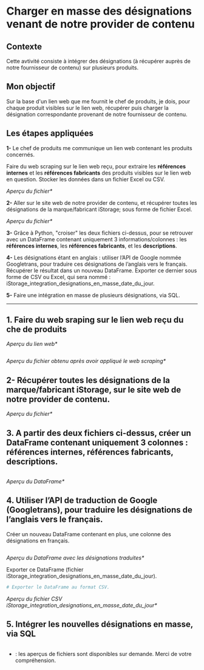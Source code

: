 # Charger en masse des désignations venant de notre provider de contenu

## Contexte
Cette avtivité consiste à intégrer des désignations (à récupérer auprès de notre fournisseur de contenu) sur plusieurs produits.

## Mon objectif
Sur la base d'un lien web que me fournit le chef de produits, je dois, pour chaque produit visibles sur le lien web, récupérer puis charger la désignation correspondante provenant de notre fournisseur de contenu. 

## Les étapes appliquées

__1-__ Le chef de produits me communique un lien web contenant les produits concernés.
<!--[iStorage diskAshur 2](https://www.inmac-wstore.com/recherche/istorage-diskashur-2.htm?txtrecherche=istorage-diskashur-2)-->

Faire du web scraping sur le lien web reçu, pour extraire les __références internes__ et les __références fabricants__ des produits visibles sur le lien web en question. Stocker les données dans un fichier Excel ou CSV.

_Aperçu du fichier*_

__2-__ Aller sur le site web de notre provider de contenu, et récupérer toutes les désignations de la marque/fabricant iStorage; sous forme de fichier Excel.

_Aperçu du fichier*_

__3-__ Grâce à Python, "croiser" les deux fichiers ci-dessus, pour se retrouver avec un DataFrame contenant uniquement 3 informations/colonnes : les __références internes__, les __références fabricants__, et les __descriptions__.

__4-__ Les désignations étant en anglais : utiliser l’API de Google nommée Googletrans, pour traduire ces désignations de l’anglais vers le français.
Récupérer le résultat dans un nouveau DataFrame. Exporter ce dernier sous forme de CSV ou Excel, qui sera nommé : 
iStorage_integration_designations_en_masse_date_du_jour.

__5-__ Faire une intégration en masse de plusieurs désignations, via SQL.

---------------------------------------------------------------------------------------------------------------------------------------------------------------------

## 1. Faire du web sraping sur le lien web reçu du che de produits
<!--[iStorage diskAshur 2](https://www.inmac-wstore.com/recherche/istorage-diskashur-2.htm?txtrecherche=istorage-diskashur-2)-->

_Aperçu du lien web*_

```python
```

_Aperçu du fichier obtenu après avoir appliqué le web scraping*_

## 2- Récupérer toutes les désignations de la marque/fabricant iStorage, sur le site web de notre provider de contenu.

_Aperçu du fichier*_

## 3. A partir des deux fichiers ci-dessus, créer un DataFrame contenant uniquement 3 colonnes : références internes, références fabricants, descriptions.

```python
```

_Aperçu du DataFrame*_

## 4. Utiliser l’API de traduction de Google (Googletrans), pour traduire les désignations de l’anglais vers le français.
Créer un nouveau DataFrame contenant en plus, une colonne des désignations en français.

```python
```

_Aperçu du DataFrame avec les désignations traduites*_

Exporter ce DataFrame (fichier iStorage_integration_designations_en_masse_date_du_jour).

```python
# Exporter le DataFrame au format CSV.

```

_Aperçu du fichier CSV iStorage_integration_designations_en_masse_date_du_jour*_

## 5. Intégrer les nouvelles désignations en masse, via SQL

```sql

```

* : les aperçus de fichiers sont disponibles sur demande. Merci de votre compréhension.

<!--
---------------------------------------------------------------------------------------------------------------------------------------------------------------------
Etape 1 :
Un chef de produit me communique un lien web contenant les produits concernés :
[iStorage diskAshur 2](https://www.inmac-wstore.com/recherche/istorage-diskashur-2.htm?txtrecherche=istorage-diskashur-2)

Faire du web scraping pour extraire : les réfs internes et réfs fabricants de la page ci-dessus ; et les stocker dans un fichier fichier_A

Etape 2 : récupérer les désignations chez notre provider de contenu

2.1.
Aller sur le site de C|Net et faire : 
Product Catalog -> Catalog availability ->Ecrire « iStorage » dans le champ « Manufacturer Name » sur la droite -> cliquer sur « Search »

2.2.
Une fois le résultat affiché à l’écran, cliquer sur « Download Search Results » en bas à droite

Sur la nouvelle page, cliquer sur « Download generated text file ». 

2.3.
Ce fichier est au format .txt
Pour le transformer au format Excel : Copier/coller son contenu dans un fichier Excel, qui sera nommé fichier_B

Aperçu du fichier Excel fichier_B :

Note : 
Description = Désignation (chez Inmac)
Mfg_PN         = Référence fabricant (chez Inmac)

Etape 3 :
Grâce à Python, croiser les deux fichier fichier_A et fichier_B, pour se retrouver avec un DataFrame contenant uniquement :
Réfs interne, réfs fabricant, Description

Etape 4 :
Utiliser l’API de Google nommée Googletrans, pour traduire les désignations de l’anglais vers le français.
Récupérer le résultat dans un nouveau DataFrame. Exporter ce dernier sous forme de CSV ou Excel, qui sera nommé : 
iStorage_integration_designations_en_masse_date_du_jour.

Vidéo ressources pour Googletrans : 
Google Translate API for Python - Step-by-Step guide - YouTube

Etape 5 :
Faire une intégration en masse de plusieurs désignations


-->
